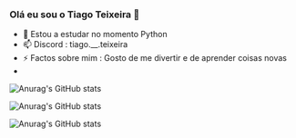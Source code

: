 ### Olá eu sou o Tiago Teixeira 👋

- 🌱 Estou a estudar no momento Python
- 📫 Discord : tiago.__.teixeira
- ⚡ Factos sobre mim : Gosto de me divertir e de aprender coisas novas
- 

![Anurag's GitHub stats](https://github-readme-stats.vercel.app/api?username=tiagoteixeira9&show=reviews)

![Anurag's GitHub stats](https://github-readme-stats.vercel.app/api?username=anuraghazra&show_icons=true)



![Anurag's GitHub stats](https://github-readme-stats.vercel.app/api?username=anuraghazra&show_icons=true&theme=blue-green)
